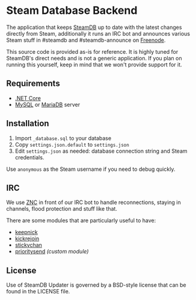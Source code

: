 # Steam Database Backend

The application that keeps [SteamDB](https://steamdb.info/) up to date with the latest changes directly from Steam,
additionally it runs an IRC bot and announces various Steam stuff in #steamdb and #steamdb-announce on [Freenode](https://freenode.net/).

This source code is provided as-is for reference. It is highly tuned for SteamDB's direct needs and is not a generic application.
If you plan on running this yourself, keep in mind that we won't provide support for it.

## Requirements
* [.NET Core](https://dot.net)
* [MySQL](https://www.mysql.com/) or [MariaDB](https://mariadb.org/) server

## Installation
1. Import `_database.sql` to your database
2. Copy `settings.json.default` to `settings.json`
3. Edit `settings.json` as needed: database connection string and Steam credentials.

Use `anonymous` as the Steam username if you need to debug quickly.

## IRC

We use [ZNC](http://znc.in) in front of our IRC bot to handle reconnections, staying in channels, flood protection and stuff like that.

There are some modules that are particularly useful to have:

* [keepnick](http://wiki.znc.in/Keepnick)
* [kickrejoin](http://wiki.znc.in/Kickrejoin)
* [stickychan](http://wiki.znc.in/Stickychan)
* [prioritysend](https://github.com/xPaw/znc-prioritysend) *(custom module)*

## License
Use of SteamDB Updater is governed by a BSD-style license that can be found in the LICENSE file.
